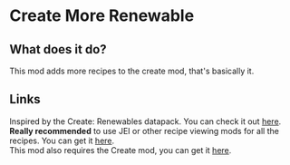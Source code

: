 # Create More Renewable

## What does it do?

This mod adds more recipes to the create mod, that's basically it.

## Links

Inspired by the Create: Renewables datapack. You can check it out [here](https://www.planetminecraft.com/data-pack/create-renewables/).  
**Really recommended** to use JEI or other recipe viewing mods for all the recipes. You can get it [here](https://modrinth.com/mod/jei).  
This mod also requires the Create mod, you can get it [here](https://modrinth.com/mod/create).  
